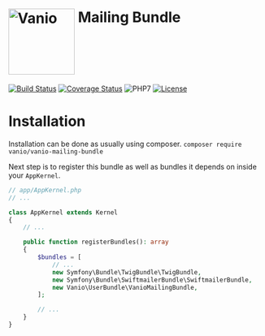 # [<img alt="Vanio" src="http://www.vanio.cz/img/vanio-logo.png" width="130" align="top">](http://www.vanio.cz) Mailing Bundle

[![Build Status](https://travis-ci.org/vaniocz/vanio-mailing-bundle.svg?branch=master)](https://travis-ci.org/vaniocz/vanio-mailing-bundle)
[![Coverage Status](https://coveralls.io/repos/github/vaniocz/vanio-mailing-bundle/badge.svg?branch=master)](https://coveralls.io/github/vaniocz/vanio-mailing-bundle?branch=master)
![PHP7](https://img.shields.io/badge/php-7-6B7EB9.svg)
[![License](https://poser.pugx.org/vanio/vanio-mailing-bundle/license)](https://github.com/vaniocz/vanio-mailing-bundle/blob/master/LICENSE)

# Installation
Installation can be done as usually using composer.
`composer require vanio/vanio-mailing-bundle`

Next step is to register this bundle as well as bundles it depends on inside your `AppKernel`.
```php
// app/AppKernel.php
// ...

class AppKernel extends Kernel
{
    // ...

    public function registerBundles(): array
    {
        $bundles = [
            // ...
            new Symfony\Bundle\TwigBundle\TwigBundle,
            new Symfony\Bundle\SwiftmailerBundle\SwiftmailerBundle,
            new Vanio\UserBundle\VanioMailingBundle,
        ];

        // ...
    }
}
```
